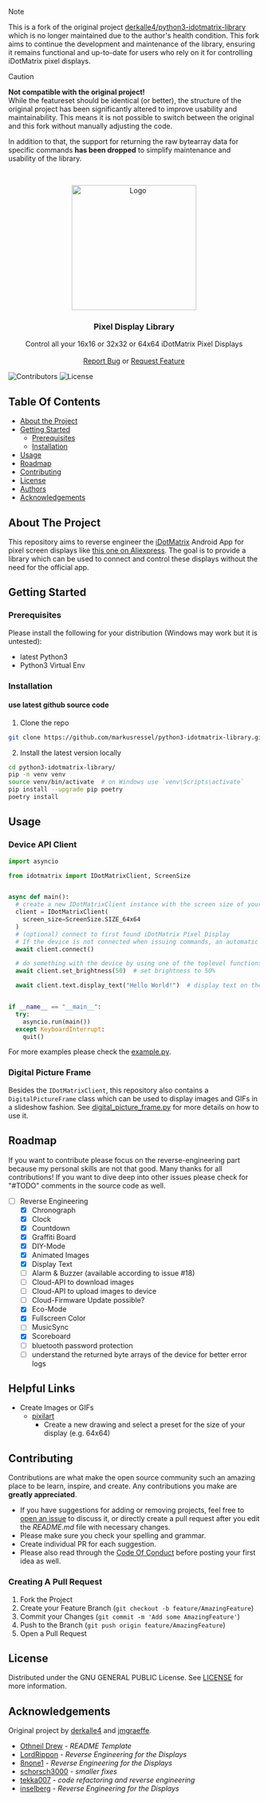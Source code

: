 > [!NOTE]  
> This is a fork of the original
> project [derkalle4/python3-idotmatrix-library](https://github.com/derkalle4/python3-idotmatrix-library) which is no
> longer maintained due to the
> author's health condition. This fork aims to continue the development and maintenance of the library, ensuring it
> remains functional and up-to-date for users who rely on it for
> controlling iDotMatrix pixel displays.

> [!CAUTION]
> **Not compatible with the original project!**  
> While the featureset should be identical (or better), the structure of the original project has been significantly
> altered to improve usability and maintainability. This means it is not possible to switch between the original and
> this fork without manually adjusting the code.
>
> In addition to that, the support for returning the raw bytearray data for specific commands **has been dropped**
> to simplify maintenance and usability of the library.

<br/>
<p align="center">
  <a href="https://github.com/derkamarkusressel/python3-idotmatrix-library">
    <img src="images/logo.png" alt="Logo" width="250" height="250">
  </a>

<h3 align="center">Pixel Display Library</h3>

  <p align="center">
    Control all your 16x16 or 32x32 or 64x64 iDotMatrix Pixel Displays
    <br/>
    <br/>
    <a href="https://github.com/markusressel/python3-idotmatrix-library/issues">Report Bug</a>
    or
    <a href="https://github.com/markusressel/python3-idotmatrix-library/issues">Request Feature</a>
  </p>
</p>

![Contributors](https://img.shields.io/github/contributors/markusressel/python3-idotmatrix-library?color=dark-green) ![License](https://img.shields.io/github/license/markusressel/python3-idotmatrix-library)

## Table Of Contents

* [About the Project](#about-the-project)
* [Getting Started](#getting-started)
  * [Prerequisites](#prerequisites)
  * [Installation](#installation)
* [Usage](#usage)
* [Roadmap](#roadmap)
* [Contributing](#contributing)
* [License](#license)
* [Authors](#authors)
* [Acknowledgements](#acknowledgements)

## About The Project

This repository aims to reverse engineer
the [iDotMatrix](https://play.google.com/store/apps/details?id=com.tech.idotmatrix&pli=1) Android App for pixel screen
displays like [this one on Aliexpress](https://de.aliexpress.com/item/1005006105517779.html). The goal is to provide a
library which can be used to
connect and control these displays without the need for the official app.

## Getting Started

### Prerequisites

Please install the following for your distribution (Windows may work but it is untested):

* latest Python3
* Python3 Virtual Env

### Installation

#### use latest github source code

1. Clone the repo

```sh
git clone https://github.com/markusressel/python3-idotmatrix-library.git
```

2. Install the latest version locally

```sh
cd python3-idotmatrix-library/
pip -m venv venv
source venv/bin/activate  # on Windows use `venv\Scripts\activate`
pip install --upgrade pip poetry
poetry install
```

## Usage

### Device API Client

```python
import asyncio

from idotmatrix import IDotMatrixClient, ScreenSize


async def main():
  # create a new IDotMatrixClient instance with the screen size of your device
  client = IDotMatrixClient(
    screen_size=ScreenSize.SIZE_64x64
  )
  # (optional) connect to first found iDotMatrix Pixel Display
  # If the device is not connected when issuing commands, an automatic connection attempt will be made.
  await client.connect()

  # do something with the device by using one of the toplevel functions or modules e.g. chronograph, clock, countdown, etc.
  await client.set_brightness(50)  # set brightness to 50%

  await client.text.display_text("Hello World!")  # display text on the screen


if __name__ == "__main__":
  try:
    asyncio.run(main())
  except KeyboardInterrupt:
    quit()
```

For more examples please check the [example.py](./example.py).

### Digital Picture Frame

Besides the `IDotMatrixClient`, this repository also contains a `DigitalPictureFrame` class which can be used
to display images and GIFs in a slideshow fashion. See [digital_picture_frame.py](./idotmatrix/digital_picture_frame.py)
for more details on how to use it.

## Roadmap

If you want to contribute please focus on the reverse-engineering part because my personal skills are not that good.
Many thanks for all contributions! If you want to dive deep
into other issues please check for "#TODO" comments in the source code as well.

* [ ] Reverse Engineering
    * [X] Chronograph
    * [X] Clock
    * [X] Countdown
    * [x] Graffiti Board
    * [X] DIY-Mode
    * [X] Animated Images
    * [X] Display Text
    * [ ] Alarm & Buzzer (available according to issue #18)
    * [ ] Cloud-API to download images
    * [ ] Cloud-API to upload images to device
    * [ ] Cloud-Firmware Update possible?
    * [X] Eco-Mode
    * [X] Fullscreen Color
    * [ ] MusicSync
    * [X] Scoreboard
    * [ ] bluetooth password protection
    * [ ] understand the returned byte arrays of the device for better error logs

## Helpful Links

* Create Images or GIFs
  * [pixilart](https://www.pixilart.com/draw)
    * Create a new drawing and select a preset for the size of your display (e.g. 64x64)

## Contributing

Contributions are what make the open source community such an amazing place to be learn, inspire, and create. Any
contributions you make are **greatly appreciated**.

* If you have suggestions for adding or removing projects, feel free
  to [open an issue](https://github.com/markusressel/python3-idotmatrix-library/issues/new) to discuss it, or
  directly create a pull request after you edit the *README.md* file with necessary changes.
* Please make sure you check your spelling and grammar.
* Create individual PR for each suggestion.
* Please also read through
  the [Code Of Conduct](https://github.com/markusressel/python3-idotmatrix-library/blob/main/CODE_OF_CONDUCT.md) before
  posting your first idea as well.

### Creating A Pull Request

1. Fork the Project
2. Create your Feature Branch (`git checkout -b feature/AmazingFeature`)
3. Commit your Changes (`git commit -m 'Add some AmazingFeature'`)
4. Push to the Branch (`git push origin feature/AmazingFeature`)
5. Open a Pull Request

## License

Distributed under the GNU GENERAL PUBLIC License.
See [LICENSE](https://github.com/markusressel/python3-idotmatrix-library/blob/main/LICENSE) for more information.

## Acknowledgements

Original project by [derkalle4](https://github.com/derkalle4) and [jmgraeffe](https://github.com/jmgraeffe).

* [Othneil Drew](https://github.com/othneildrew/Best-README-Template) - *README Template*
* [LordRippon](https://github.com/LordRippon) - *Reverse Engineering for the Displays*
* [8none1](https://github.com/8none1) - *Reverse Engineering for the Displays*
* [schorsch3000](https://github.com/schorsch3000) - *smaller fixes*
* [tekka007](https://github.com/tekka007) - *code refactoring and reverse engineering*
* [inselberg](https://github.com/inselberg) - *Reverse Engineering for the Displays*
